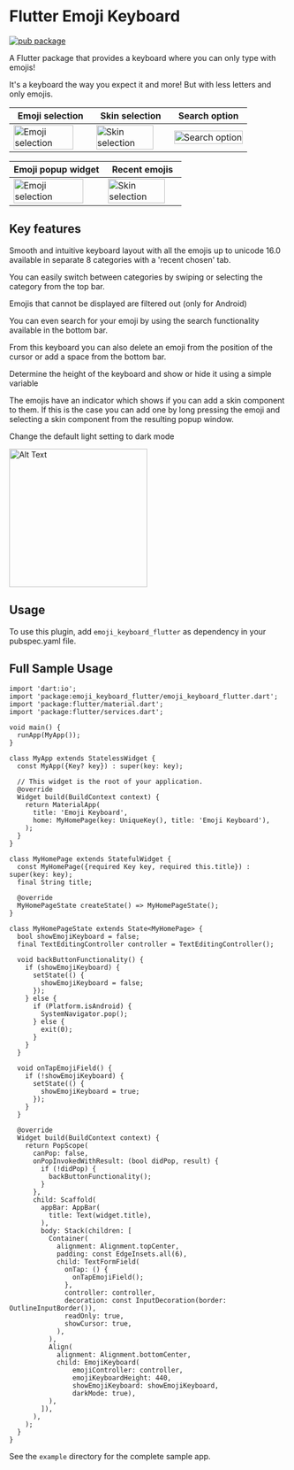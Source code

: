 # Flutter Emoji Keyboard

[![pub package](https://img.shields.io/pub/v/emoji_keyboard_flutter.svg)](https://pub.dartlang.org/packages/emoji_keyboard_flutter)

A Flutter package that provides a keyboard where you can only type with emojis!

It's a keyboard the way you expect it and more! But with less letters and only emojis.

|Emoji selection| Skin selection                                                                                                                                                                                         | Search option                                                                                                                                                                                          |
|---|--------------------------------------------------------------------------------------------------------------------------------------------------------------------------------------------------------|--------------------------------------------------------------------------------------------------------------------------------------------------------------------------------------------------------|
|<img src="https://github.com/Grabot/flutter_emoji_keyboard/blob/ba64b03757f869394255ead0b8da8747ce855ced/example/assets/images/emoji_keyboard_selection.png?raw=true" alt="Emoji selection" width="90%">| <img src="https://github.com/Grabot/flutter_emoji_keyboard/blob/ba64b03757f869394255ead0b8da8747ce855ced/example/assets/images/emoji_keyboard_skin.png?raw=true" alt="Skin selection" width="91%"> | <img src="https://github.com/Grabot/flutter_emoji_keyboard/blob/ba64b03757f869394255ead0b8da8747ce855ced/example/assets/images/emoji_keyboard_search.png?raw=true" alt="Search option" width="100%"> |


| Emoji popup widget                                                                                                                                                                                   | Recent emojis                                                                                                                                                                                        |
|------------------------------------------------------------------------------------------------------------------------------------------------------------------------------------------------------|------------------------------------------------------------------------------------------------------------------------------------------------------------------------------------------------------|
| <img src="https://github.com/Grabot/flutter_emoji_keyboard/blob/ba64b03757f869394255ead0b8da8747ce855ced/example/assets/images/emoji_keyboard_popup.png?raw=true" alt="Emoji selection" width="90%"> | <img src="https://github.com/Grabot/flutter_emoji_keyboard/blob/ba64b03757f869394255ead0b8da8747ce855ced/example/assets/images/emoji_keyboard_recent.png?raw=true" alt="Skin selection" width="91%"> | 


## Key features

Smooth and intuitive keyboard layout with all the emojis up to unicode 16.0 available in separate 8 categories with a 'recent chosen' tab.

You can easily switch between categories by swiping or selecting the category from the top bar.

Emojis that cannot be displayed are filtered out (only for Android)

You can even search for your emoji by using the search functionality available in the bottom bar.

From this keyboard you can also delete an emoji from the position of the cursor or add a space from the bottom bar.

Determine the height of the keyboard and show or hide it using a simple variable

The emojis have an indicator which shows if you can add a skin component to them. If this is the case you can add one by long pressing the emoji and selecting a skin component from the resulting popup window.

Change the default light setting to dark mode

<img src="https://raw.githubusercontent.com/Grabot/flutter_emoji_keyboard/b660c6c3fe9e089c243c062f2abec3d181515899/flutter_emoji_keyboard_screens/dark_mode.png" alt="Alt Text" width="250px">

## Usage
To use this plugin, add `emoji_keyboard_flutter` as dependency in your pubspec.yaml file.

## Full Sample Usage
```
import 'dart:io';
import 'package:emoji_keyboard_flutter/emoji_keyboard_flutter.dart';
import 'package:flutter/material.dart';
import 'package:flutter/services.dart';

void main() {
  runApp(MyApp());
}

class MyApp extends StatelessWidget {
  const MyApp({Key? key}) : super(key: key);

  // This widget is the root of your application.
  @override
  Widget build(BuildContext context) {
    return MaterialApp(
      title: 'Emoji Keyboard',
      home: MyHomePage(key: UniqueKey(), title: 'Emoji Keyboard'),
    );
  }
}

class MyHomePage extends StatefulWidget {
  const MyHomePage({required Key key, required this.title}) : super(key: key);
  final String title;

  @override
  MyHomePageState createState() => MyHomePageState();
}

class MyHomePageState extends State<MyHomePage> {
  bool showEmojiKeyboard = false;
  final TextEditingController controller = TextEditingController();

  void backButtonFunctionality() {
    if (showEmojiKeyboard) {
      setState(() {
        showEmojiKeyboard = false;
      });
    } else {
      if (Platform.isAndroid) {
        SystemNavigator.pop();
      } else {
        exit(0);
      }
    }
  }

  void onTapEmojiField() {
    if (!showEmojiKeyboard) {
      setState(() {
        showEmojiKeyboard = true;
      });
    }
  }

  @override
  Widget build(BuildContext context) {
    return PopScope(
      canPop: false,
      onPopInvokedWithResult: (bool didPop, result) {
        if (!didPop) {
          backButtonFunctionality();
        }
      },
      child: Scaffold(
        appBar: AppBar(
          title: Text(widget.title),
        ),
        body: Stack(children: [
          Container(
            alignment: Alignment.topCenter,
            padding: const EdgeInsets.all(6),
            child: TextFormField(
              onTap: () {
                onTapEmojiField();
              },
              controller: controller,
              decoration: const InputDecoration(border: OutlineInputBorder()),
              readOnly: true,
              showCursor: true,
            ),
          ),
          Align(
            alignment: Alignment.bottomCenter,
            child: EmojiKeyboard(
                emojiController: controller,
                emojiKeyboardHeight: 440,
                showEmojiKeyboard: showEmojiKeyboard,
                darkMode: true),
          ),
        ]),
      ),
    );
  }
}
```
See the `example` directory for the complete sample app.
